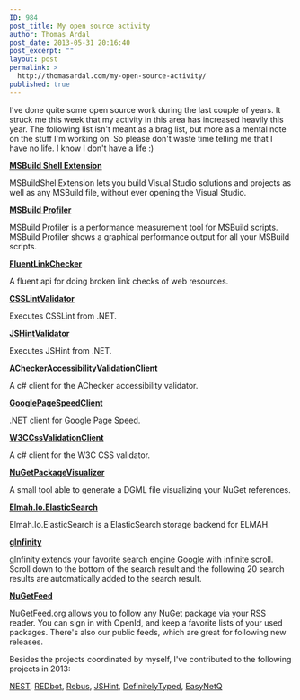 ```yaml
---
ID: 984
post_title: My open source activity
author: Thomas Ardal
post_date: 2013-05-31 20:16:40
post_excerpt: ""
layout: post
permalink: >
  http://thomasardal.com/my-open-source-activity/
published: true
---
```

I've done quite some open source work during the last couple of years. It struck me this week that my activity in this area has increased heavily this year. The following list isn't meant as a brag list, but more as a mental note on the stuff I'm working on. So please don't waste time telling me that I have no life. I know I don't have a life :)

<a href="https://msbuildshellex.codeplex.com/" target="_blank"><strong>MSBuild Shell Extension</strong></a>

MSBuildShellExtension lets you build Visual Studio solutions and projects as well as any MSBuild file, without ever opening the Visual Studio.

<a href="https://msbuildprofiler.codeplex.com/" target="_blank"><strong>MSBuild Profiler</strong></a>

MSBuild Profiler is a performance measurement tool for MSBuild scripts. MSBuild Profiler shows a graphical performance output for all your MSBuild scripts.

<a href="https://github.com/HippoValidator/FluentLinkChecker" target="_blank"><strong>FluentLinkChecker</strong></a>

A fluent api for doing broken link checks of web resources.

<a href="https://github.com/HippoValidator/CSSLintValidator" target="_blank"><strong>CSSLintValidator</strong></a>

Executes CSSLint from .NET.

<a href="https://github.com/HippoValidator/JsHintValidator" target="_blank"> <strong>JSHintValidator</strong></a>

Executes JSHint from .NET.

<a href="https://github.com/HippoValidator/ACheckerAccessibilityValidationClient" target="_blank"><strong>ACheckerAccessibilityValidationClient</strong></a>

A c# client for the AChecker accessibility validator.

<a href="https://github.com/HippoValidator/GooglePageSpeedClient" target="_blank"><strong>GooglePageSpeedClient</strong></a>

.NET client for Google Page Speed.

<a href="https://github.com/HippoValidator/W3CCssValidationClient" target="_blank"><strong>W3CCssValidationClient</strong></a>

A c# client for the W3C CSS validator.

<a href="https://github.com/ThomasArdal/NuGetPackageVisualizer" target="_blank"><strong>NuGetPackageVisualizer</strong></a>

A small tool able to generate a DGML file visualizing your NuGet references.

<a href="https://github.com/elmahio/Elmah.Io.ElasticSearch" target="_blank"><strong>Elmah.Io.ElasticSearch</strong></a>

Elmah.Io.ElasticSearch is a ElasticSearch storage backend for ELMAH.

<a href="https://github.com/ThomasArdal/gInfinity" target="_blank"><strong>gInfinity</strong></a>

gInfinity extends your favorite search engine Google with infinite scroll. Scroll down to the bottom of the search result and the following 20 search results are automatically added to the search result.

<a href="https://github.com/NuGetFeed/NuGetFeed" target="_blank"><strong>NuGetFeed</strong></a>

NuGetFeed.org allows you to follow any NuGet package via your RSS reader. You can sign in with OpenId, and keep a favorite lists of your used packages. There's also our public feeds, which are great for following new releases.

Besides the projects coordinated by myself, I've contributed to the following projects in 2013:

<a href="https://github.com/Mpdreamz/NEST" target="_blank">NEST</a>, <a href="https://github.com/mnot/redbot" target="_blank">REDbot</a>, <a href="https://github.com/mookid8000/Rebus" target="_blank">Rebus</a>, <a href="https://github.com/jshint/jshint" target="_blank">JSHint</a>, <a href="https://github.com/borisyankov/DefinitelyTyped" target="_blank">DefinitelyTyped</a>, <a href="https://github.com/mikehadlow/EasyNetQ">EasyNetQ</a>